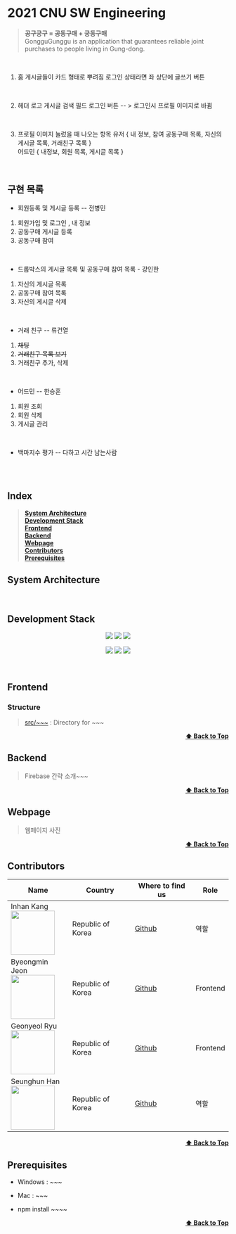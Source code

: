 # 2021 CNU SW Engineering
> **공구궁구 = 공동구매 + 궁동구매** <br/>
> GongguGunggu is an application that guarantees reliable joint purchases to people living in Gung-dong.

<br/>

1. 홈
게시글들이 카드 형태로 뿌려짐
로그인 상태라면 좌 상단에 글쓰기 버튼

<br/>

2. 헤더
로고
게시글 검색 필드
로그인 버튼 -- > 로그인시 프로필 이미지로 바뀜

<br/>

3. 프로필 이미지 눌렀을 때 나오는 항목
유저 { 내 정보, 참여 공동구매 목록, 자신의 게시글 목록, 거래친구 목록 } <br/>
어드민 { 내정보, 회원 목록, 게시글 목록 }<br/>

<br/>

## 구현 목록

- 회원등록 및 게시글 등록 -- 전병민
1. 회원가입 및 로그인 , 내 정보
2. 공동구매 게시글 등록
3. 공동구매 참여

<br/>

- 드롭박스의 게시글 목록 및 공동구매 참여 목록 - 강인한
1. 자신의 게시글 목록
2. 공동구매 참여 목록
3. 자신의 게시글 삭제

<br/>

- 거래 친구 -- 류건열
1. ~~채팅~~
2. ~~거래친구 목록 보기~~
3. 거래친구 추가, 삭제

<br/>

- 어드민 -- 한승훈
1. 회원 조회
2. 회원 삭제
3. 게시글 관리

<br/>

- 백마지수 평가 -- 다하고 시간 남는사람

<br/>
<br/>

## Index
> <b><a href="#system-architecture">System Architecture</a></b><br>
> <b><a href="#development-stack">Development Stack</a> </b><br>
> <b><a href="#frontend">Frontend</a></b>  <br>
> <b><a href="#backend">Backend</a></b><br>
> <b><a href="#webpage">Webpage</a></b><br>
> <b><a href="#contributors">Contributors</a></b><br>
> <b><a href="#prerequisites">Prerequisites</a></b><br>

## System Architecture


<br>

## Development Stack
<p align="center">
  <img src="https://img.shields.io/badge/React-v17.0.2-blue" />
  <img src="https://img.shields.io/badge/Firebase-blue" />
  <img src="https://img.shields.io/badge/VSCode-blue" />
</p>
<p align="center" text-align="center" width="100%">
  <img src="https://img.shields.io/github/contributors/2021-CNU-SW-Engineering-Team-3/gonggugunggu?color=brightgreen" />
  <img src="https://img.shields.io/github/last-commit/2021-CNU-SW-Engineering-Team-3/gonggugunggu?color=red" />
  <img src="https://img.shields.io/github/commit-activity/w/2021-CNU-SW-Engineering-Team-3/gonggugunggu?color=red" />
</p>

<br>

## Frontend
### Structure
  > [src/~~~](./src/~~~) : Directory for ~~~   

<div align="right">
    <b><a href="#2021-cnu-sw-engineering">⬆️ Back to Top</a></b>
</div>

## Backend
  > Firebase 간략 소개~~~

<div align="right">
    <b><a href="#2021-cnu-sw-engineering">⬆️ Back to Top</a></b>
</div>

## Webpage
  > 웹페이지 사진


<div align="right">
    <b><a href="#2021-cnu-sw-engineering">⬆️ Back to Top</a></b>
</div>


## Contributors
| Name | Country | Where to find us | Role |
| ---- | ------- | ----------------- | ---- |
| Inhan Kang <br /> <img src="https://avatars.githubusercontent.com/inhan05053" width="100" />  | Republic of Korea | [Github](https://github.com/inhan05053)| 역할 |
| Byeongmin Jeon <br /> <img src="https://avatars.githubusercontent.com/jeonbyeongmin" width="100" />  | Republic of Korea | [Github](https://github.com/jeonbyeongmin)| Frontend |
| Geonyeol Ryu <br /> <img src="https://avatars.githubusercontent.com/rjsduf0503" width="100" />  | Republic of Korea | [Github](https://github.com/rjsduf0503)| Frontend |
| Seunghun Han <br /> <img src="https://avatars.githubusercontent.com/gooriiie" width="100" />  | Republic of Korea | [Github](https://github.com/gooriiie)| 역할 |

<div align="right">
    <b><a href="#2021-cnu-sw-engineering">⬆️ Back to Top</a></b>
</div>

## Prerequisites

-   Windows : ~~~
-   Mac : ~~~

-   npm install ~~~~

<div align="right">
    <b><a href="#2021-cnu-sw-engineering">⬆️ Back to Top</a></b>
</div>
